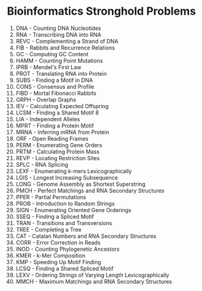 # Bioinformatics Stronghold Problems

1. DNA	    -   Counting DNA Nucleotides	
2. RNA	    -   Transcribing DNA into RNA	
3. REVC	    -   Complementing a Strand of DNA	
4. FIB	    -   Rabbits and Recurrence Relations	
5. GC	    -   Computing GC Content	
6. HAMM	    -   Counting Point Mutations	
7. IPRB	    -   Mendel's First Law	
8. PROT	    -   Translating RNA into Protein	
9. SUBS	    -   Finding a Motif in DNA	
10. CONS	-   Consensus and Profile	
11. FIBD	-   Mortal Fibonacci Rabbits	
12. GRPH	-   Overlap Graphs	
13. IEV	    -   Calculating Expected Offspring	
14. LCSM	-   Finding a Shared Motif	8
15. LIA	    -   Independent Alleles	
16. MPRT	-   Finding a Protein Motif	
17. MRNA	-   Inferring mRNA from Protein	
18. ORF	    -   Open Reading Frames	
19. PERM	-   Enumerating Gene Orders	
20. PRTM	-   Calculating Protein Mass	
21. REVP	-   Locating Restriction Sites
22. SPLC	-   RNA Splicing	
23. LEXF	-   Enumerating k-mers Lexicographically	
24. LGIS	-   Longest Increasing Subsequence	
25. LONG	-   Genome Assembly as Shortest Superstring	
26. PMCH	-   Perfect Matchings and RNA Secondary Structures	
27. PPER	-   Partial Permutations	
28. PROB	-   Introduction to Random Strings	
29. SIGN	-   Enumerating Oriented Gene Orderings	
30. SSEQ	-   Finding a Spliced Motif	
31. TRAN	-   Transitions and Transversions	
32. TREE	-   Completing a Tree
33. CAT   -   Catalan Numbers and RNA Secondary Structures
34. CORR	-   Error Correction in Reads	
35. INOD	-   Counting Phylogenetic Ancestors	
36. KMER	-   k-Mer Composition	
37. KMP	  -   Speeding Up Motif Finding	
38. LCSQ	-   Finding a Shared Spliced Motif	
39. LEXV	-   Ordering Strings of Varying Length Lexicographically	
40. MMCH	-   Maximum Matchings and RNA Secondary Structures
